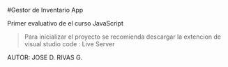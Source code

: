 #Gestor de Inventario App

Primer evaluativo de el curso JavaScript 

>  Para inicializar el proyecto se recomienda descargar la extencion de visual studio code : Live Server

AUTOR:  JOSE D. RIVAS G.